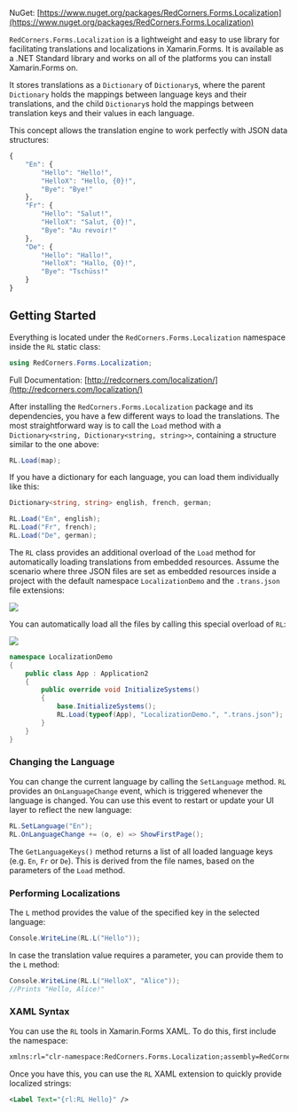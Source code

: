 NuGet: [https://www.nuget.org/packages/RedCorners.Forms.Localization](https://www.nuget.org/packages/RedCorners.Forms.Localization)

`RedCorners.Forms.Localization` is a lightweight and easy to use library for facilitating translations and localizations in Xamarin.Forms. It is available as a .NET Standard library and works on all of the platforms you can install Xamarin.Forms on.

It stores translations as a `Dictionary` of `Dictionary`s, where the parent `Dictionary` holds the mappings between language keys and their translations, and the child `Dictionary`s hold the mappings between translation keys and their values in each language.

This concept allows the translation engine to work perfectly with JSON data structures:

```js
{
    "En": {
        "Hello": "Hello!",
        "HelloX": "Hello, {0}!",
        "Bye": "Bye!"
    },
    "Fr": {
        "Hello": "Salut!",
        "HelloX": "Salut, {0}!",
        "Bye": "Au revoir!"
    },
    "De": {
        "Hello": "Hallo!",
        "HelloX": "Hallo, {0}!",
        "Bye": "Tschüss!"
    }
}
```

## Getting Started

Everything is located under the `RedCorners.Forms.Localization` namespace inside the `RL` static class:

```cs
using RedCorners.Forms.Localization;
```

Full Documentation: [http://redcorners.com/localization/](http://redcorners.com/localization/)

After installing the `RedCorners.Forms.Localization` package and its dependencies, you have a few different ways to load the translations. The most straightforward way is to call the `Load` method with a `Dictionary<string, Dictionary<string, string>>`, containing a structure similar to the one above:

```cs
RL.Load(map);
```

If you have a dictionary for each language, you can load them individually like this:

```cs
Dictionary<string, string> english, french, german;

RL.Load("En", english);
RL.Load("Fr", french);
RL.Load("De", german);
```

The `RL` class provides an additional overload of the `Load` method for automatically loading translations from embedded resources. Assume the scenario where three JSON files are set as embedded resources inside a project with the default namespace `LocalizationDemo` and the `.trans.json` file extensions: 

<img src="https://redcorners.com/images/localization_000.PNG" class="free-width" />

You can automatically load all the files by calling this special overload of `RL`:

<img src="https://redcorners.com/images/localization_001.PNG" class="free-width" />

```cs
namespace LocalizationDemo
{
    public class App : Application2
    {
        public override void InitializeSystems()
        {
            base.InitializeSystems();
            RL.Load(typeof(App), "LocalizationDemo.", ".trans.json");
        }
    }
}
```

### Changing the Language

You can change the current language by calling the `SetLanguage` method. `RL` provides an `OnLanguageChange` event, which is triggered whenever the language is changed. You can use this event to restart or update your UI layer to reflect the new language:

```cs
RL.SetLanguage("En");
RL.OnLanguageChange += (o, e) => ShowFirstPage();
```

The `GetLanguageKeys()` method returns a list of all loaded language keys (e.g. `En`, `Fr` or `De`). This is derived from the file names, based on the parameters of the `Load` method.

### Performing Localizations

The `L` method provides the value of the specified key in the selected language:

```cs
Console.WriteLine(RL.L("Hello"));
```

In case the translation value requires a parameter, you can provide them to the `L` method:

```cs
Console.WriteLine(RL.L("HelloX", "Alice"));
//Prints "Hello, Alice!"
```

### XAML Syntax

You can use the `RL` tools in Xamarin.Forms XAML. To do this, first include the namespace:

```xml
xmlns:rl="clr-namespace:RedCorners.Forms.Localization;assembly=RedCorners.Forms.Localization"
```

Once you have this, you can use the `RL` XAML extension to quickly provide localized strings:

```xml
<Label Text="{rl:RL Hello}" />
```